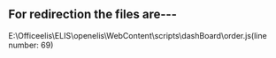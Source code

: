 For redirection the files are---
-----------------------------------

E:\Officeelis\ELIS\openelis\WebContent\scripts\dashBoard\order.js(line number: 69)
